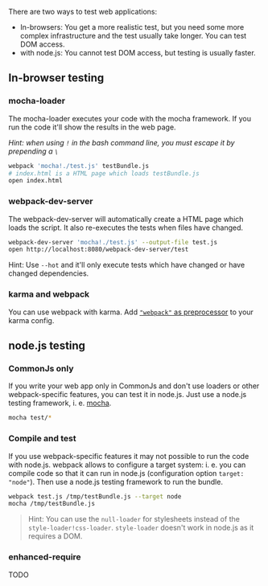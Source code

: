 There are two ways to test web applications:

* In-browsers: You get a more realistic test, but you need some more complex infrastructure and the test usually take longer. You can test DOM access.
* with node.js: You cannot test DOM access, but testing is usually faster.

## In-browser testing

### mocha-loader

The mocha-loader executes your code with the mocha framework. If you run the code it'll show the results in the web page.

*Hint: when using `!` in the bash command line, you must escape it by prepending a `\`*

``` sh
webpack 'mocha!./test.js' testBundle.js
# index.html is a HTML page which loads testBundle.js
open index.html
```

### webpack-dev-server

The webpack-dev-server will automatically create a HTML page which loads the script. It also re-executes the tests when files have changed.

``` sh
webpack-dev-server 'mocha!./test.js' --output-file test.js
open http://localhost:8080/webpack-dev-server/test
```

Hint: Use `--hot` and it'll only execute tests which have changed or have changed dependencies.

### karma and webpack

You can use webpack with karma. Add [`"webpack"` as preprocessor](https://github.com/webpack/karma-webpack) to your karma config.


## node.js testing

### CommonJs only

If you write your web app only in CommonJs and don't use loaders or other webpack-specific features, you can test it in node.js. Just use a node.js testing framework, i. e. [mocha](http://visionmedia.github.io/mocha/).

``` sh
mocha test/*
```

### Compile and test

If you use webpack-specific features it may not possible to run the code with node.js. webpack allows to configure a target system: i. e. you can compile code so that it can run in node.js (configuration option `target: "node"`). Then use a node.js testing framework to run the bundle.

``` sh
webpack test.js /tmp/testBundle.js --target node
mocha /tmp/testBundle.js
```

> Hint: You can use the `null-loader` for stylesheets instead of the `style-loader!css-loader`. `style-loader` doesn't work in node.js as it requires a DOM.

### enhanced-require

TODO